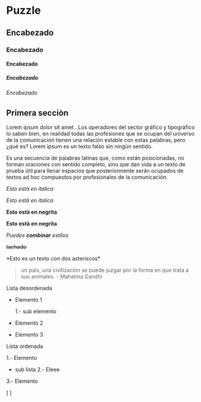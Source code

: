 # Puzzle 
## Encabezado
### Encabezado
#### Encabezado
##### Encabezado
###### Encabezado


## Primera secciòn 
Lorem ipsum dolor sit amet . Los operadores del sector gráfico y tipográfico lo saben bien, en realidad todas las profesiones que se ocupan del universo de la comunicación tienen una relación estable con estas palabras, pero ¿qué es? Lorem ipsum es un texto falso sin ningún sentido.

Es una secuencia de palabras latinas que, como están posicionadas, no forman oraciones con sentido completo, sino que dan vida a un texto de prueba útil para llenar espacios que posteriormente serán ocupados de textos ad hoc compuestos por profesionales de la comunicación.

*Esto està en italica* 

_Esto està en italica_

**Esto està en negrita**

__Esto està en negrita__

*Puedes **combinar** estilos* 

~~tachado~~

\*Esto es un texto con dos asteriscos\*

>un paìs, una civilizaciòn se puede juzgar por la forma en que trata a sus animales. - Mahatma Gandhi

Lista desordenada
* Elemento 1

    1.- sub elemento
* Elemento 2
* Elemento 3

Lista ordenada 

1.- Elemento
* sub lista 
2.- Eleee

3.- Elemento 

[ ]


